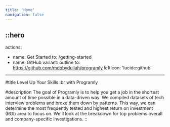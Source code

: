 ```yaml
---
title: 'Home'
navigation: false
---
```


::hero
---
actions:
  - name: Get Started
    to: /getting-started
  - name: GitHub
    variant: outline
    to: https://github.com/mdobydullah/programly
    leftIcon: 'lucide:github'
---

#title
Level Up Your Skills :br with Programly

#description
The goal of Programly is to help you get a job in the shortest amount of time possible in a data-driven way. We compiled datasets of tech interview problems and broke them down by patterns. This way, we can determine the most frequently tested and highest return on investment (ROI) area to focus on. We'll look at the breakdown for top problems overall and company-specific investigations.
::
